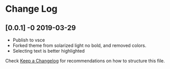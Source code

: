 # Change Log

## [0.0.1] -0 2019-03-29
+ Publish to vsce
+ Forked theme from solarized light no bold, and removed colors.
+ Selecting text is better highlighted

Check [Keep a Changelog](http://keepachangelog.com/) for recommendations on how to structure this file.
